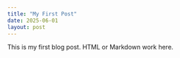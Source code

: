 ```yaml
---
title: "My First Post"
date: 2025-06-01
layout: post
---
```


<p>This is my first blog post. HTML or Markdown work here.</p>

